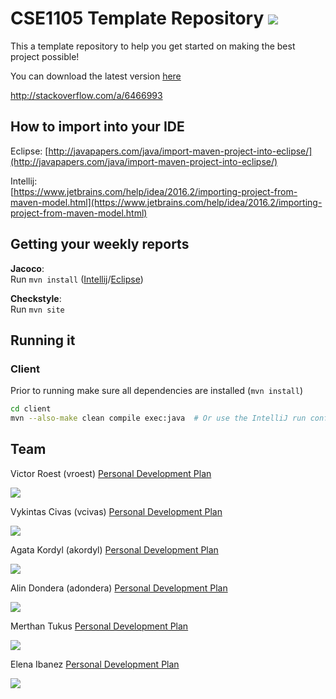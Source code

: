 # CSE1105 Template Repository ![](https://gitlab.ewi.tudelft.nl/cse1105/2018-2019/oopp-group-63/gogreen/badges/dev/coverage.svg)

This a template repository to help you get started on making the best project possible!

You can download the latest version [here](https://github.com/SERG-Delft/TI1216/releases)

http://stackoverflow.com/a/6466993

## How to import into your IDE

Eclipse:
[http://javapapers.com/java/import-maven-project-into-eclipse/](http://javapapers.com/java/import-maven-project-into-eclipse/)

Intellij:  
[https://www.jetbrains.com/help/idea/2016.2/importing-project-from-maven-model.html](https://www.jetbrains.com/help/idea/2016.2/importing-project-from-maven-model.html)

## Getting your weekly reports

**Jacoco**:  
Run `mvn install` ([Intellij](https://www.jetbrains.com/help/idea/2016.3/getting-started-with-maven.html#execute_maven_goal)/[Eclipse](http://imgur.com/a/6q7pV))

**Checkstyle**:  
Run `mvn site`

## Running it
### Client
Prior to running make sure all dependencies are installed (`mvn install`)
```bash
cd client
mvn --also-make clean compile exec:java  # Or use the IntelliJ run config
```

## Team

Victor Roest (vroest) [Personal Development Plan](doc/personal-development-plans/victor.md)

![](./pics/victor.jpeg)

Vykintas Civas (vcivas) [Personal Development Plan](doc/personal-development-plans/Vykintas_personal_plan.md)

![](./pics/Vykintas.jpeg)

Agata Kordyl (akordyl) [Personal Development Plan](doc/personal-development-plans/agata_pdp.md)

![](./pics/agata.JPG)

Alin Dondera (adondera) [Personal Development Plan](doc/personal-development-plans/Alin_Plan.md)

![](./pics/Alin.jpg)

Merthan Tukus [Personal Development Plan](doc/personal-development-plans/Merthan.md)

![](./pics/Merthan.jpg)

Elena Ibanez [Personal Development Plan](doc/personal-development-plans/elena.md)

![](./pics/elena.jpeg)